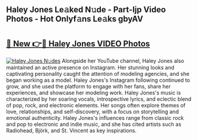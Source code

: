 ## Haley Jones Le𝚊ked N𝚞de - Part-Ijp Video Photos - Hot Onlyf𝚊ns Le𝚊ks gbyAV

# <h2><a href="http://ab88108.deff.icu/?id=Haley+Jones">🔗 New 👉🔴 Haley Jones VIDEO Photos</a></h2>

[![Haley Jones N𝚞des](https://i.imgur.com/rIISA9y.gif)](http://ab88108.deff.icu/?id=Haley+Jones)
Alongside her YouTube channel, Haley Jones also maintained an active presence on Instagram. Her stunning looks and captivating personality caught the attention of modeling agencies, and she began working as a model. Haley Jones's Instagram following continued to grow, and she used the platform to engage with her fans, share her experiences, and showcase her modeling work. Haley Jones's music is characterized by her soaring vocals, introspective lyrics, and eclectic blend of pop, rock, and electronic elements. Her songs often explore themes of love, relationships, and self-discovery, with a focus on storytelling and emotional authenticity. Haley Jones's influences range from classic rock and pop to electronic and indie music, and she has cited artists such as Radiohead, Björk, and St. Vincent as key inspirations.
